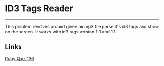# ID3 Tags Reader
-----------------

This problem revolves around given an mp3 file parse it's id3 tags and show
on the screen. It works with id3 tags version 1.0 and 1.1.

## Links
[Ruby Quiz 136](http://rubyquiz.com/quiz136.html)
